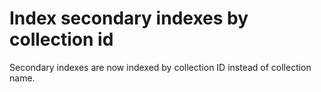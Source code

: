# Index secondary indexes by collection id

Secondary indexes are now indexed by collection ID instead of collection name.
